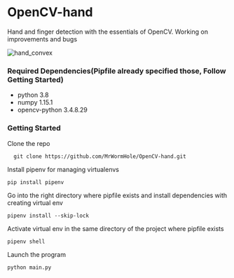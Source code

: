 # OpenCV-hand
Hand and finger detection with the essentials of OpenCV. Working on improvements and bugs

![hand_convex](https://user-images.githubusercontent.com/22800416/75274819-92943c80-5814-11ea-821b-6636bc5ad5ee.png)

### Required Dependencies(Pipfile already specified those, Follow Getting Started)
* python 3.8
* numpy 1.15.1
* opencv-python 3.4.8.29

### Getting Started
Clone the repo
```
  git clone https://github.com/MrWormHole/OpenCV-hand.git
```
Install pipenv for managing virtualenvs
```
pip install pipenv
```
Go into the right directory where pipfile exists and install dependencies with creating virtual env
```
pipenv install --skip-lock
```
Activate virtual env in the same directory of the project where pipfile exists
```
pipenv shell
```
Launch the program
```
python main.py
```

